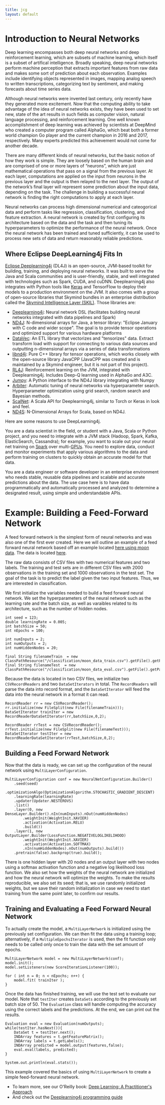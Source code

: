 ```yaml
---
title: jcg
layout: default
---
```


# Introduction to Neural Networks

Deep learning encompasses both deep neural networks and deep reinforcement learning, which are subsets of machine learning, which itself is a subset of artifical intelligence. Broadly speaking, deep neural networks perform machine perception that extracts important features from raw data and makes some sort of prediction about each observation. Examples include identifying objects represented in images, mapping analog speech to written transcriptions, categorizing text by sentiment, and making forecasts about time series data.

Although neural networks were invented last century, only recently have they generated more excitement. Now that the computing ability to take advantage of the idea of neural networks exists, they have been used to set new, state of the art results in such fields as computer vision, natural language processing, and reinforcement learning. One well known accomplishment of deep learning was achieved by scientists at DeepMind who created a computer program called AlphaGo, which beat both a former world champion Go player and the current champion in 2016 and 2017, respectively. Many experts predicted this achievement would not come for another decade.

There are many different kinds of neural networks, but the basic notion of how they work is simple. They are loosely based on the human brain and are comprised of one or more layers of “neurons”, which are just mathematical operations that pass on a signal from the previous layer. At each layer, computations are applied on the input from neurons in the previous layer and the output is then relayed to the next layer. The output of the network’s final layer will represent some prediction about the input data, depending on the task. The challenge in building a successful neural network is finding the right computations to apply at each layer.

Neural networks can process high dimensional numerical and cateogorical data and perform tasks like regression, classification, clustering, and feature extraction. A neural network is created by first configuring its architecture based on the data and the task and then tuning its hyperparameters to optimize the performance of the neural network. Once the neural network has been trained and tuned sufficiently, it can be used to process new sets of data and return reasonably reliable predictions.

## Where Eclipse DeepLearning4j Fits In

[Eclipse Deeplearning4j](https://deeplearning4j.org/) (DL4J) is an open-source, JVM-based toolkit for building, training, and deploying neural networks. It was built to serve the Java and Scala communities and is user-friendly, stable, and well integrated with technologies such as Spark, CUDA, and cuDNN. Deeplearning4j also integrates with Python tools like [Keras](https://deeplearning4j.org/keras-supported-features) and TensorFlow to deploy their models to a production environment on the JVM. It also comes with a group of open-source libraries that Skymind bundles in an enterprise distribution called the [Skymind Intelligence Layer (SKIL)](https://skymind.ai/quickstart). Those libraries are:

* [Deeplearning4j](https://github.com/deeplearning4j/deeplearning4j/): Neural network DSL (facilitates building neural networks integrated with data pipelines and Spark) 
* [ND4J](https://github.com/deeplearning4j/nd4j/): N-dimensional arrays for Java, a tensor library: "Eclipse January with C code and wider scope". The goal is to provide tensor operations and optimized support for various hardware platforms
* [DataVec](https://github.com/deeplearning4j/datavec/): An ETL library that vectorizes and "tensorizes" data. Extract transform load with support for connecting to various data sources and outputting n-dimensional arrays via a series of data transformations 
* [libnd4j](https://github.com/deeplearning4j/libnd4j/): Pure C++ library for tensor operations, which works closely with the open-source library JavaCPP (JavaCPP was created and is maintained by a Skymind engineer, but it is not part of this project).
* [RL4J](https://github.com/deeplearning4j/rl4j/): Reinforcement learning on the JVM, integrated with Deeplearning4j. Includes Deep-Q learning used in AlphaGo and A3C.
* [Jumpy](https://github.com/deeplearning4j/jumpy/): A Python interface to the ND4J library integrating with Numpy
* [Arbiter](https://github.com/deeplearning4j/arbiter): Automatic tuning of neural networks via hyperparameter search. Hyperparameter optimization using grid search, random search and Bayesian methods. 
* [ScalNet](https://github.com/deeplearning4j/scalnet): A Scala API for Deeplearning4j, similar to Torch or Keras in look and feel. 
* [ND4S](https://github.com/deeplearning4j/nd4s/): N-Dimensional Arrays for Scala, based on ND4J.

Here are some reasons to use DeepLearning4j.

You are a data scientist in the field, or student with a Java, Scala or Python project, and you need to integrate with a JVM stack (Hadoop, Spark, Kafka, ElasticSearch, Cassandra); for example, you want to scale out your neural net training on [Spark](https://deeplearning4j.org/spark) over multi-[GPUs](https://deeplearning4j.org/gpu). You need to explore data, conduct and monitor experiments that apply various algorithms to the data and perform training on clusters to quickly obtain an accurate model for that data.

You are a data engineer or software developer in an enterprise environment who needs stable, reusable data pipelines and scalable and accurate predictions about the data. The use case here is to have data programmatically and automatically processed and analyzed to determine a designated result, using simple and understandable APIs.

# Example: Building a Feed-Forward Network

A feed forward network is the simplest form of neural networks and was also one of the first ever created. Here we will outline an example of a feed forward neural network based off an example located [here using moon data](https://github.com/deeplearning4j/dl4j-examples/blob/master/dl4j-examples/src/main/java/org/deeplearning4j/examples/feedforward/classification/MLPClassifierMoon.java). The data is located [here](https://github.com/deeplearning4j/dl4j-examples/tree/master/dl4j-examples/src/main/resources/classification).

The raw data consists of CSV files with two numerical features and two labels. The training and test sets are in different CSV files with 2000 observations in the training set and 1000 observations in the test set. The goal of the task is to predict the label given the two input features. Thus, we are interested in classification.

We first initialize the variables needed to build a feed forward neural network. We set the hyperparameters of the neural network such as the learning rate and the batch size, as well as varaibles related to its architecture, such as the number of hidden nodes.

```
int seed = 123;
double learningRate = 0.005;
int batchSize = 50;
int nEpochs = 100;

int numInputs = 2;
int numOutputs = 2;
int numHiddenNodes = 20;

final String filenameTrain  = new ClassPathResource("/classification/moon_data_train.csv").getFile().getPath();
final String filenameTest  = new ClassPathResource("/classification/moon_data_eval.csv").getFile().getPath();
```

Because the data is located in two CSV files, we initialize two `CSVRecordReaders` and two `DataSetIterators` in total. The `RecordReaders` will parse the data into record format, and the `DataSetIterator` will feed the data into the neural network in a format it can read.

```
RecordReader rr = new CSVRecordReader();
rr.initialize(new FileSplit(new File(filenameTrain)));
DataSetIterator trainIter = new RecordReaderDataSetIterator(rr,batchSize,0,2);

RecordReader rrTest = new CSVRecordReader();
rrTest.initialize(new FileSplit(new File(filenameTest)));
DataSetIterator testIter = new RecordReaderDataSetIterator(rrTest,batchSize,0,2);
```

## Building a Feed Forward Network

Now that the data is ready, we can set up the configuration of the neural network using `MultiLayerConfiguration`.

```
MultiLayerConfiguration conf = new NeuralNetConfiguration.Builder()
    .seed(seed)
    .optimizationAlgo(OptimizationAlgorithm.STOCHASTIC_GRADIENT_DESCENT)
    .learningRate(learningRate)
    .updater(Updater.NESTEROVS)
    .list()
    .layer(0, new DenseLayer.Builder().nIn(numInputs).nOut(numHiddenNodes)
        .weightInit(WeightInit.XAVIER)
        .activation(Activation.RELU)
        .build())
    .layer(1, new OutputLayer.Builder(LossFunction.NEGATIVELOGLIKELIHOOD)
        .weightInit(WeightInit.XAVIER)
        .activation(Activation.SOFTMAX)
        .nIn(numHiddenNodes).nOut(numOutputs).build())
    .pretrain(false).backprop(true).build();
```

There is one hidden layer with 20 nodes and an output layer with two nodes using a softmax activation function and a negative log likelihood loss function. We also set how the weights of the neural network are initialized and how the neural network will optimize the weights. To make the results reproducible, we also set its seed; that is, we use randomly initialized weights, but we save their random initialization in case we need to start training from the same point later, to confirm our results.

## Training and Evaluating a Feed Forward Neural Network

To actually create the model, a `MultiLayerNetwork` is initialized using the previously set configuration. We can then fit the data using a training loop; alternatively, if a `MultipleEpochsIterator` is used, then the fit function only needs to be called only once to train the data with the set amount of epochs.

```
MultiLayerNetwork model = new MultiLayerNetwork(conf);
model.init();
model.setListeners(new ScoreIterationListener(100)); 

for ( int n = 0; n < nEpochs; n++) {
    model.fit( trainIter );
}
```

Once the data has finished training, we will use the test set to evaluate our model. Note that `testIter` creates `DataSets` according to the previously set batch size of 50. The `Evaluation` class will handle computing the accuracy using the correct labels and the predictions. At the end, we can print out the results.

```
Evaluation eval = new Evaluation(numOutputs);
while(testIter.hasNext()){
    DataSet t = testIter.next();
    INDArray features = t.getFeatureMatrix();
    INDArray labels = t.getLabels();
    INDArray predicted = model.output(features,false);
    eval.eval(labels, predicted);
}

System.out.println(eval.stats());
```

This example covered the basics of using `MultiLayerNetwork` to create a simple feed-forward neural network. 

* To learn more, see our O'Reilly book: [Deep Learning: A Practitioner's Approach](http://shop.oreilly.com/product/0636920035343.do)
* And check out the [Deeplearning4j programming guide](https://deeplearning4j.org/programmingguide/01_intro)
